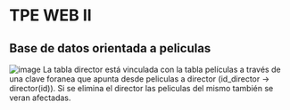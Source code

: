 # TPE WEB II
## Base de datos orientada a peliculas
![image](https://github.com/user-attachments/assets/aec7388f-17f3-436f-b766-3b3dfb004709)
La tabla director está vinculada con la tabla películas a través de una clave foranea que apunta desde peliculas a director (id_director -> director(id)). Si se elimina el director las peliculas del mismo también se veran afectadas. 
